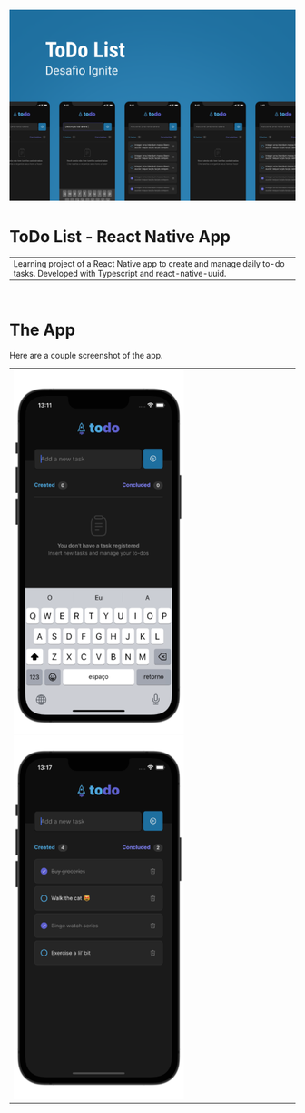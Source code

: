 # ![React Native App](/assets/readme/readme_cover.png)
# ToDo List - React Native App
<table>
<tr>
<td>
  Learning project of a React Native app to create and manage daily to-do tasks. Developed with Typescript and react-native-uuid.
</td>
</tr>
</table>

&nbsp;

# The App
Here are a couple screenshot of the app.

<table>
<tr>
<td>
  <img src="assets/readme/phone1.png" alt="drawing" width="300"/>
  <img src="assets/readme/phone2.png" alt="drawing" width="300"/>
</td>
</tr>
</table>
